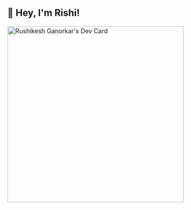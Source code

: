 ## 👋 Hey, I'm Rishi!

<a href="https://app.daily.dev/rdganorkars3"><img src="https://api.daily.dev/devcards/8ef2dc41ced942d5bca89a8b1e83b2d8.png?r=jkm" width="400" alt="Rushikesh Ganorkar's Dev Card"/></a>

